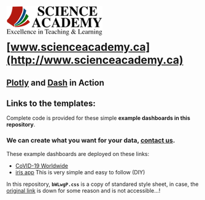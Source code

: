 <a href='http://www.scienceacademy.ca'>
<p align="center">
  <img src="Logo_SA.png" width="250" align="left" title="www.scienceacademy.ca">
</p>
<br><br><br>
  
# [www.scienceacademy.ca](http://www.scienceacademy.ca)

## [Plotly](https://plotly.com) and [Dash](https://dash.plotly.com) in Action

## Links to the templates:

Complete code is provided for these simple **example dashboards in this repository**. <br>
### We can create what you want for your data, [contact us](www.scienceacademy.ca).<br>
These example dashboards are deployed on these links:

* [CoVID-19 Worldwide](https://covid-19-world-sa.herokuapp.com)
* [iris app](http://iris-sci-acd-01.herokuapp.com) This is very simple and easy to follow (DIY)


In this repository, **`bWLwgP.css`** is a copy of standared style sheet, in case, the [original link](https://codepen.io/chriddyp/pen/bWLwgP.css) is down for some reason and is not accessible...!
